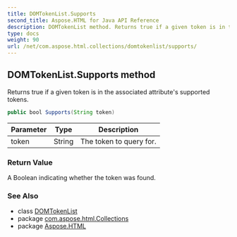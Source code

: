 ```yaml
---
title: DOMTokenList.Supports
second_title: Aspose.HTML for Java API Reference
description: DOMTokenList method. Returns true if a given token is in the associated attributes supported tokens
type: docs
weight: 90
url: /net/com.aspose.html.collections/domtokenlist/supports/
---
```

## DOMTokenList.Supports method

Returns true if a given token is in the associated attribute's supported tokens.

```java
public bool Supports(String token)
```

| Parameter | Type | Description |
| --- | --- | --- |
| token | String | The token to query for. |

### Return Value

A Boolean indicating whether the token was found.

### See Also

* class [DOMTokenList](../)
* package [com.aspose.html.Collections](../../domtokenlist/)
* package [Aspose.HTML](../../../)
